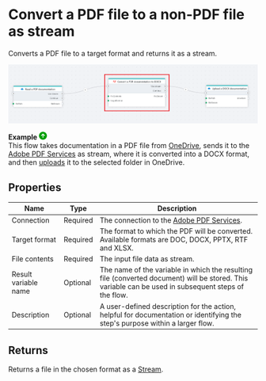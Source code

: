 # Convert a PDF file to a non-PDF file as stream

Converts a PDF file to a target format and returns it as a stream.

![img](../../../../images/flow/convertPDFtoOther2.png)

**Example** ![img](../../../../images/strz.jpg)  
This flow takes documentation in a PDF file from [OneDrive](../onedrive/read-file-from-onedrive-as-stream.md), sends it to the [Adobe PDF Services](https://developer.adobe.com/document-services/docs/overview/pdf-services-api/) as stream, where it is converted into a DOCX format, and then [uploads](../onedrive/upload-file-to-onedrive.md) it to the selected folder in OneDrive.



## Properties

| Name                   | Type     | Description                                                                                                                                                     |
|------------------------|----------|-----------------------------------------------------------------------------------------------------------------------------------------------------------------|
| Connection         | Required | The connection to the [Adobe PDF Services](https://developer.adobe.com/document-services/docs/overview/pdf-services-api/).                                          |
| Target format      | Required | The format to which the PDF will be converted. Available formats are DOC, DOCX, PPTX, RTF and XLSX.                                                                              |
| File contents      | Required | The input file data as stream.      |
| Result variable name | Optional | The name of the variable in which the resulting file (converted document) will be stored. This variable can be used in subsequent steps of the flow.            |
| Description        | Optional | A user-defined description for the action, helpful for documentation or identifying the step's purpose within a larger flow.     |

## Returns

Returns a file in the chosen format as a [Stream](https://learn.microsoft.com/en-us/dotnet/api/system.io.stream).
